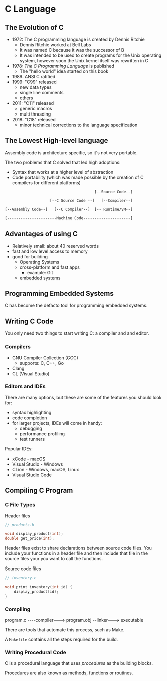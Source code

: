 # C Language

## The Evolution of C

* 1972: The C programming language is created by Dennis Ritchie
  * Dennis Ritchie worked at Bell Labs
  * It was named C because it was the successor of B
  * It was intended to be used to create programs for the Unix operating system, however soon the Unix kernel itself was rewritten in C
* 1978: *The C Programming Language* is published
  * The "hello world" idea started on this book
* 1989: ANSI C ratified
* 1999: "C99" released
  * new data types
  * single line comments
  * others
* 2011: "C11" released
  * generic macros
  * multi threading
* 2018: "C18" released
  * minor technical corrections to the language specification

## The Lowest High-level language

Assembly code is architecture specific, so it's not very portable.

The two problems that C solved that led high adoptions:

* Syntax that works at a higher level of abstraction
* Code portability (which was made possible by the creation of C compilers for different platforms)

```                                  
                                        [--Source Code--]

                    [--C Source Code --]   [--Compiler--]

[--Assembly Code--]   [--C Compiler--]  [-- Runtime/VM--]

[----------------------Machine Code---------------------]
```

## Advantages of using C

* Relatively small: about 40 reserved words
* fast and low level access to memory
* good for building
  * Operating Systems
  * cross-platform and fast apps
    * example: Git
  * embedded systems


## Programming Embedded Systems

C has become the defacto tool for programming embedded systems.

## Writing C Code

You only need two things to start writing C: a compiler and and editor.

### Compilers

* GNU Compiler Collection (GCC)
  * supports: C, C++, Go
* Clang
* CL (Visual Studio)

### Editors and IDEs

There are many options, but these are some of the features you should look for:

* syntax highlighting
* code completion
* for larger projects, IDEs will come in handy:
  * debugging
  * performance profiling
  * test runners


Popular IDEs:

* xCode - macOS
* Visual Studio - Windows
* CLion - Windows, macOS, Linux
* Visual Studio Code 

## Compiling C Program

### C File Types

Header files

```c
// products.h

void display_product(int);
double get_price(int);
```

Header files exist to share declarations between source code files. You include your functions in a header file and then include that file in the source files your you want to call the functions.

Source code files

```c
// inventory.c

void print_inventory(int id) {
    display_product(id);
}
```

### Compiling

program.c ----compiler---> program.obj --linker---> executable

There are tools that automate this process, such as Make.

A `Makefile` contains all the steps required for the build.

### Writing Procedural Code

C is a procedural language that uses *procedures* as the building blocks.

Procedures are also known as methods, functions or routines.

